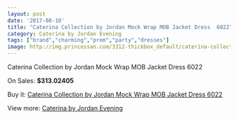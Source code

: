 ```yaml
---
layout: post
date: '2017-08-10'
title: "Caterina Collection by Jordan Mock Wrap MOB Jacket Dress  6022"
category: Caterina by Jordan Evening
tags: ["brand","charming","prom","party","dresses"]
image: http://img.princessan.com/3312-thickbox_default/caterina-collection-by-jordan-mock-wrap-mob-jacket-dress-6022.jpg
---
```

Caterina Collection by Jordan Mock Wrap MOB Jacket Dress  6022

On Sales: **$313.02405**
<a href="https://www.princessan.com/en/caterina-by-jordan-evening/1538-caterina-collection-by-jordan-mock-wrap-mob-jacket-dress-6022.html"><amp-img layout="responsive" width="600" height="600" src="//img.princessan.com/3312-thickbox_default/caterina-collection-by-jordan-mock-wrap-mob-jacket-dress-6022.jpg" alt="Caterina Collection by Jordan Mock Wrap MOB Jacket Dress  6022 0" /></a>
<a href="https://www.princessan.com/en/caterina-by-jordan-evening/1538-caterina-collection-by-jordan-mock-wrap-mob-jacket-dress-6022.html"><amp-img layout="responsive" width="600" height="600" src="//img.princessan.com/3313-thickbox_default/caterina-collection-by-jordan-mock-wrap-mob-jacket-dress-6022.jpg" alt="Caterina Collection by Jordan Mock Wrap MOB Jacket Dress  6022 1" /></a>

Buy it: [Caterina Collection by Jordan Mock Wrap MOB Jacket Dress  6022](https://www.princessan.com/en/caterina-by-jordan-evening/1538-caterina-collection-by-jordan-mock-wrap-mob-jacket-dress-6022.html "Caterina Collection by Jordan Mock Wrap MOB Jacket Dress  6022")

View more: [Caterina by Jordan Evening](https://www.princessan.com/en/14-caterina-by-jordan-evening "Caterina by Jordan Evening")